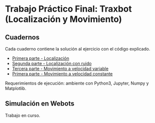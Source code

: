 Trabajo Práctico Final: Traxbot (Localización y Movimiento)
===========================================================

Cuadernos
---------

Cada cuaderno contiene la solución al ejercicio con el código explicado.

- [Primera parte - Localización](./parte1.ipynb)
- [Segunda parte - Localización con ruido](./parte2.ipynb)
- [Tercera parte - Movimiento a velocidad variable](./parte3.ipynb)
- [Primera parte - Movimiento a velocidad constante](./parte4.ipynb)

Requerimientos de ejecución: ambiente con Python3, Jupyter, Numpy y Matplotlib.


Simulación en Webots
--------------------

Trabajo en curso.